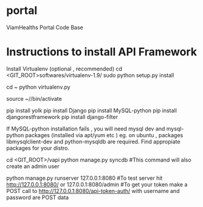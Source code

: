 portal
======

ViamHealths Portal Code Base

Instructions to install API Framework
======================================

Install Virtualenv (optional , recommended)
cd <GIT_ROOT>softwares/virtualenv-1.9/
sudo python setup.py install

cd ~ 
python virtualenv.py <virtualenv-name>

source ~/<virtualenv-name>/bin/activate

pip install yolk
pip install Django
pip install MySQL-python
pip install djangorestframework
pip install django-filter

If MySQL-python installation fails , you will need mysql dev and mysql-python packages (installed via apt/yum etc )
eg. on ubuntu , packages libmysqlclient-dev and python-mysqldb are required. Find appropiate packages for your distro.

cd <GIT_ROOT>/vapi
python manage.py syncdb
#This command will also create an admin user

python manage.py runserver 127.0.0.1:8080
#To test server hit http://127.0.0.1:8080/ or 127.0.0.1:8080/admin
#To get your token make a POST call to http://127.0.0.1:8080/api-token-auth/ with username and password are POST data

